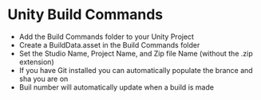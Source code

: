 # Unity Build Commands
- Add the Build Commands folder to your Unity Project
- Create a BuildData.asset in the Build Commands folder
- Set the Studio Name, Project Name, and Zip file Name (without the .zip extension)
- If you have Git installed you can automatically populate the brance and sha you are on
- Buil number will automatically update when a build is made
